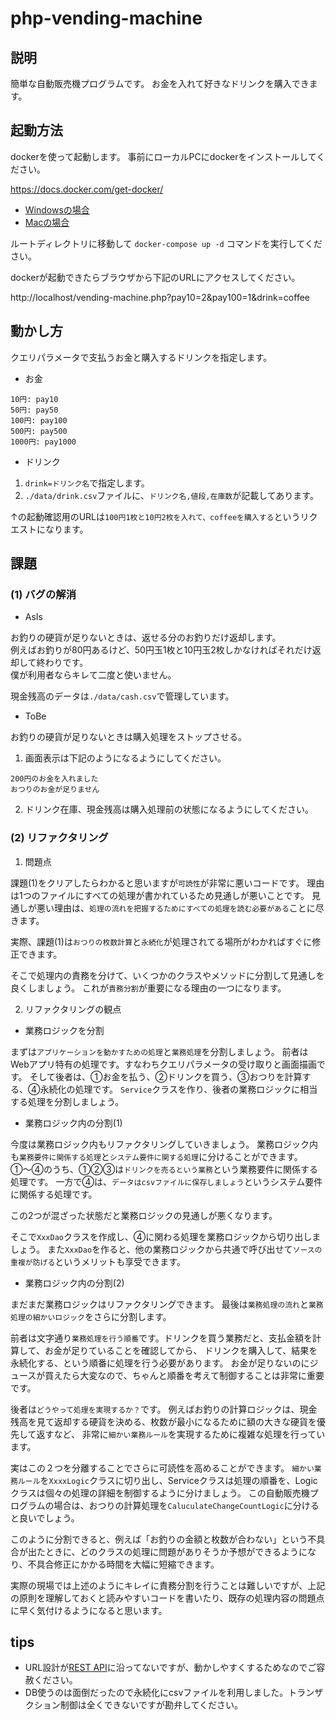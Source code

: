 # php-vending-machine

## 説明

簡単な自動販売機プログラムです。
お金を入れて好きなドリンクを購入できます。

## 起動方法

dockerを使って起動します。
事前にローカルPCにdockerをインストールしてください。

https://docs.docker.com/get-docker/

- [Windowsの場合](https://docs.docker.jp/docker-for-windows/index.html)
- [Macの場合](https://docs.docker.jp/docker-for-mac/index.html)

ルートディレクトリに移動して `docker-compose up -d` コマンドを実行してください。

dockerが起動できたらブラウザから下記のURLにアクセスしてください。

http://localhost/vending-machine.php?pay10=2&pay100=1&drink=coffee


## 動かし方

クエリパラメータで支払うお金と購入するドリンクを指定します。

- お金

```
10円: pay10
50円: pay50
100円: pay100
500円: pay500
1000円: pay1000
```

- ドリンク

1. `drink=ドリンク名`で指定します。
2. `./data/drink.csv`ファイルに、`ドリンク名,値段,在庫数`が記載してあります。

↑の起動確認用のURLは`100円1枚と10円2枚を入れて、coffeeを購入する`というリクエストになります。

## 課題

### (1) バグの解消

- AsIs

お釣りの硬貨が足りないときは、返せる分のお釣りだけ返却します。<br>
例えばお釣りが80円あるけど、50円玉1枚と10円玉2枚しかなければそれだけ返却して終わりです。<br>
僕が利用者ならキレて二度と使いません。<br>

現金残高のデータは`./data/cash.csv`で管理しています。

- ToBe

お釣りの硬貨が足りないときは購入処理をストップさせる。

1. 画面表示は下記のようになるようにしてください。
```
200円のお金を入れました
おつりのお金が足りません
```

2. ドリンク在庫、現金残高は購入処理前の状態になるようにしてください。

### (2) リファクタリング

1. 問題点

課題(1)をクリアしたらわかると思いますが`可読性`が非常に悪いコードです。
理由は1つのファイルにすべての処理が書かれているため見通しが悪いことです。
見通しが悪い理由は、`処理の流れを把握するためにすべての処理を読む必要がある`ことに尽きます。

実際、課題(1)は`おつりの枚数計算`と`永続化`が処理されてる場所がわかればすぐに修正できます。

そこで処理内の責務を分けて、いくつかのクラスやメソッドに分割して見通しを良くしましょう。
これが`責務分割`が重要になる理由の一つになります。

2. リファクタリングの観点

- 業務ロジックを分割

まずは`アプリケーションを動かすための処理`と`業務処理`を分割しましょう。
前者はWebアプリ特有の処理です。すなわちクエリパラメータの受け取りと画面描画です。
そして後者は、①お金を払う、②ドリンクを買う、③おつりを計算する、④永続化の処理です。
`Service`クラスを作り、後者の業務ロジックに相当する処理を分割しましょう。

- 業務ロジック内の分割(1)

今度は業務ロジック内もリファクタリングしていきましょう。
業務ロジック内も`業務要件に関係する処理`と`システム要件に関する処理`に分けることができます。
①〜④のうち、①②③は`ドリンクを売るという業務`という業務要件に関係する処理です。
一方で④は、`データはcsvファイルに保存しましょう`というシステム要件に関係する処理です。

この2つが混ざった状態だと業務ロジックの見通しが悪くなります。

そこで`XxxDao`クラスを作成し、④に関わる処理を業務ロジックから切り出しましょう。
また`XxxDao`を作ると、他の業務ロジックから共通で呼び出せて`ソースの重複が防げる`というメリットも享受できます。

- 業務ロジック内の分割(2)

まだまだ業務ロジックはリファクタリングできます。
最後は`業務処理の流れ`と`業務処理の細かいロジック`をさらに分割します。

前者は文字通り`業務処理を行う順番`です。ドリンクを買う業務だと、支払金額を計算して、お金が足りていることを確認してから、
ドリンクを購入して、結果を永続化する、という順番に処理を行う必要があります。
お金が足りないのにジュースが買えたら大変なので、ちゃんと順番を考えて制御することは非常に重要です。

後者は`どうやって処理を実現するか？`です。
例えばお釣りの計算ロジックは、現金残高を見て返却する硬貨を決める、枚数が最小になるために額の大きな硬貨を優先して返すなど、
非常に`細かい業務ルール`を実現するために複雑な処理を行っています。

実はこの２つを分離することでさらに可読性を高めることができます。
`細かい業務ルール`を`XxxxLogic`クラスに切り出し、Serviceクラスは処理の順番を、Logicクラスは個々の処理の詳細を制御するように分けましょう。
この自動販売機プログラムの場合は、おつりの計算処理を`CaluculateChangeCountLogic`に分けると良いでしょう。

このように分割できると、例えば「お釣りの金額と枚数が合わない」という不具合が出たときに、どのクラスの処理に問題がありそうか予想ができるようになり、不具合修正にかかる時間を大幅に短縮できます。

実際の現場では上述のようにキレイに責務分割を行うことは難しいですが、上記の原則を理解しておくと読みやすいコードを書いたり、既存の処理内容の問題点に早く気付けるようになると思います。


## tips

- URL設計が[REST API](https://www.redhat.com/ja/topics/api/what-is-a-rest-api)に沿ってないですが、動かしやすくするためなのでご容赦ください。
- DB使うのは面倒だったので永続化にcsvファイルを利用しました。トランザクション制御は全くできないですが勘弁してください。
